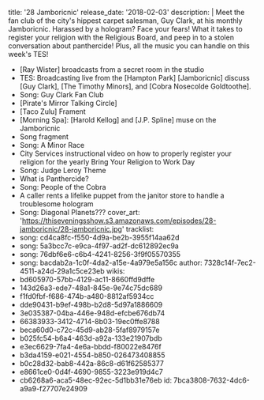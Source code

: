 title: '28 Jamboricnic'
release_date: '2018-02-03'
description: |
  Meet the fan club of the city's hippest carpet salesman, Guy Clark, at his monthly Jamboricnic. Harassed by a hologram? Face your fears! What it takes to register your religion with the Religious Board, and peep in to a stolen conversation about panthercide! Plus, all the music you can handle on this week's TES!

  - [Ray Wister] broadcasts from a secret room in the studio
  - TES: Broadcasting live from the [Hampton Park] [Jamboricnic] discuss [Guy Clark], [The Timothy Minors], and [Cobra Nosecolde Goldtoothe].
  - Song: Guy Clark Fan Club
  - [Pirate's Mirror Talking Circle]
  - [Taco Zulu] Frament
  - [Morning Spa]: [Harold Kellog] and [J.P. Spline] muse on the Jamboricnic
  - Song fragment
  - Song: A Minor Race
  - City Services instructional video on how to properly register your religion for the yearly Bring Your Religion to Work Day
  - Song: Judge Leroy Theme
  - What is Panthercide?
  - Song: People of the Cobra
  - A caller rents a lifelike puppet from the janitor store to handle a troublesome hologram
  - Song: Diagonal Planets???
cover_art: 'https://thiseveningsshow.s3.amazonaws.com/episodes/28-jamboricnic/28-jamboricnic.jpg'
tracklist:
  -
    song: cd4ca8fc-f550-4d9a-be2b-3955f14aa62d
  -
    song: 5a3bcc7c-e9ca-4f97-ad2f-dc612892ec9a
  -
    song: 76dbf6e6-c6b4-4241-8256-3f9f05570355
  -
    song: bacdab2a-1c0f-4da2-a15e-4a979e5a156c
author: 7328c14f-7ec2-4511-a24d-29a1c5ce23eb
wikis:
  - bd605970-57bb-4129-ac11-8660ffd9dffe
  - 143d26a3-ede7-48a1-845e-9e74c75dc689
  - f1fd0fbf-f686-474b-a480-8812af5934cc
  - dde90431-b9ef-498b-b2d8-5d97a1886609
  - 3e035387-04ba-446e-948d-efcbe676db74
  - 66383933-3412-4714-8b03-19ec0ffe8788
  - beca60d0-c72c-45d9-ab28-5faf8979157e
  - b025fc54-b6a4-463d-a92a-133e21907bdb
  - e3ec6629-7fa4-4e6a-bbdd-f80022e8476f
  - b3da4159-e021-4554-b850-026473408855
  - b0c28d32-bab8-442a-86c8-d61f62585377
  - e8661ce0-0d4f-4690-9855-3223e919d4c7
  - cb6268a6-aca5-48ec-92ec-5d1bb31e76eb
id: 7bca3808-7632-4dc6-a9a9-f27707e24909
